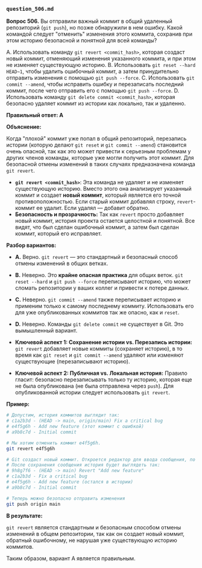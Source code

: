 ### `question_506.md`

**Вопрос 506.** Вы отправили важный коммит в общий удаленный репозиторий (`git push`), но позже обнаружили в нем ошибку. Какой командой следует "отменить" изменения этого коммита, сохранив при этом историю безопасной и понятной для всей команды?

A. Использовать команду `git revert <commit_hash>`, которая создаст новый коммит, отменяющий изменения указанного коммита, и при этом не изменяет существующую историю.
B. Использовать `git reset --hard HEAD~1`, чтобы удалить ошибочный коммит, а затем принудительно отправить изменения с помощью `git push --force`.
C. Использовать `git commit --amend`, чтобы исправить ошибку и перезаписать последний коммит, после чего отправить его с помощью `git push --force`.
D. Использовать команду `git delete commit <commit_hash>`, которая безопасно удаляет коммит из истории как локально, так и удаленно.

**Правильный ответ: A**

**Объяснение:**

Когда "плохой" коммит уже попал в общий репозиторий, перезапись истории (которую делают `git reset` и `git commit --amend`) становится очень опасной, так как это может привести к серьезным проблемам у других членов команды, которые уже могли получить этот коммит. Для безопасной отмены изменений в таких случаях предназначена команда `git revert`.

*   **`git revert <commit_hash>`**: Эта команда не удаляет и не изменяет существующую историю. Вместо этого она анализирует указанный коммит и создает **новый коммит**, который является его точной противоположностью. Если старый коммит добавлял строку, `revert`-коммит ее удалит. Если удалял — добавит обратно.
*   **Безопасность и прозрачность:** Так как `revert` просто добавляет новый коммит, история проекта остается целостной и понятной. Все видят, что был сделан ошибочный коммит, а затем был сделан коммит, который его исправляет.

**Разбор вариантов:**
*   **A.** Верно. `git revert` — это стандартный и безопасный способ отмены изменений в общих ветках.
*   **B.** Неверно. Это **крайне опасная практика** для общих веток. `git reset --hard` и `git push --force` переписывают историю, что может сломать репозитории у ваших коллег и привести к потере данных.
*   **C.** Неверно. `git commit --amend` также переписывает историю и применим только к самому последнему коммиту. Использовать его для уже опубликованных коммитов так же опасно, как и `reset`.
*   **D.** Неверно. Команды `git delete commit` не существует в Git. Это вымышленный вариант.

*   **Ключевой аспект 1: Сохранение истории vs. Перезапись истории:** `git revert` добавляет новые коммиты (сохраняет историю), в то время как `git reset` и `git commit --amend` удаляют или изменяют существующие (перезаписывают историю).
*   **Ключевой аспект 2: Публичная vs. Локальная история:** Правило гласит: безопасно перезаписывать только ту историю, которая еще не была опубликована (не была отправлена через `push`). Для опубликованной истории следует использовать `git revert`.

**Пример:**

```bash
# Допустим, история коммитов выглядит так:
# c1a2b3d - (HEAD -> main, origin/main) Fix a critical bug
# e4f5g6h - Add new feature (этот коммит с ошибкой)
# a9b8c7d - Initial commit

# Мы хотим отменить коммит e4f5g6h.
git revert e4f5g6h

# Git создаст новый коммит. Откроется редактор для ввода сообщения, по умолчанию "Revert 'Add new feature'".
# После сохранения сообщения история будет выглядеть так:
# 9h8g7f6 - (HEAD -> main) Revert "Add new feature"
# c1a2b3d - Fix a critical bug
# e4f5g6h - Add new feature (остался в истории)
# a9b8c7d - Initial commit

# Теперь можно безопасно отправить изменения
git push origin main
```

**В результате:**

`git revert` является стандартным и безопасным способом отмены изменений в общем репозитории, так как он создает новый коммит, обратный ошибочному, не нарушая уже существующую историю коммитов.

Таким образом, вариант A является правильным.